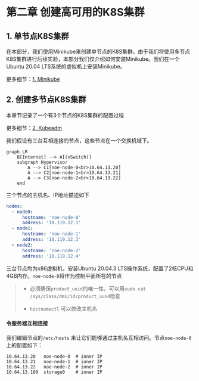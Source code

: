 # 第二章 创建高可用的K8S集群


## 1. 单节点K8S集群

在本部分，我们使用Minikube来创建单节点的K8S集群。由于我们将使用多节点K8S集群进行后续实验，本部分我们仅介绍如何安装Minikube。我们在一个Ubuntu 20.04 LTS系统的虚拟机上安装Minikube。

更多细节：[1. Minikube](1_minikube)

## 2. 创建多节点K8S集群

本章节记录了一个有3个节点的K8S集群的配置过程

更多细节：[2. Kubeadm](2_kubeadm)

我们假设有三台互相连接的节点，这些节点在一个交换机域下。

```mermaid
graph LR
    B[Internet] --> A[(vSwitch)]
    subgraph Hypervisor
        A --> C1[noe-node-0<br>10.64.13.20]
        A --> C2[noe-node-1<br>10.64.13.21]
        A --> C3[noe-node-2<br>10.64.13.22]
    end
```

三个节点的主机名、IP地址描述如下
```yaml
nodes:
  - node0:
      hostname: 'noe-node-0'
      address: '10.119.12.1'
  - node1:
      hostname: 'noe-node-1'
      address: '10.119.12.3'
  - node2:
      hostname: 'noe-node-2'
      address: '10.119.12.4'
```

三台节点均为x86虚拟机，安装Ubuntu 20.04.3 LTS操作系统，配置了2核CPU和4GB内存。`noe-node-0`将作为控制平面所在的节点

> - 必须确保`product_uuid`的唯一性，可以用`sudo cat /sys/class/dmi/id/product_uuid`检查
>
> - `hostnamectl` 可以修改主机名

#### 令服务器互相连接

我们编辑节点的`/etc/hosts` 来让它们能够通过主机名互相访问。节点`noe-node-0`上的配置如下：

```
10.64.13.20   noe-node-0  # inner IP
10.64.13.21   noe-node-1  # inner IP
10.64.13.22   noe-node-2  # inner IP
10.64.13.100  storage0    # inner IP
```

